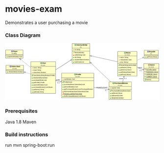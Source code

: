 # movies-exam
Demonstrates a user purchasing a movie

### Class Diagram

![Class Diagram](movies.png)

### Prerequisites

Java 1.8
Maven 

### Build instructions

run mvn spring-boot:run
